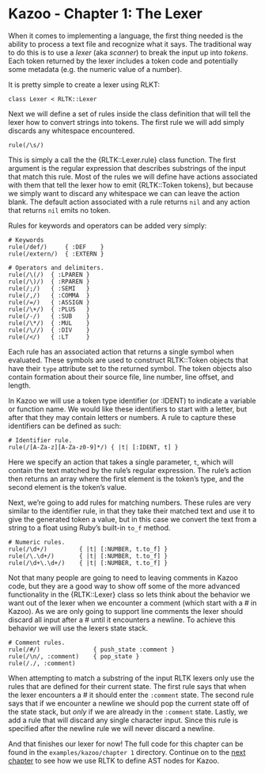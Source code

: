 # Kazoo - Chapter 1: The Lexer

When it comes to implementing a language, the first thing needed is the ability to process a text file and recognize what it says. The traditional way to do this is to use a *lexer* (aka *scanner*) to break the input up into *tokens*. Each token returned by the lexer includes a token code and potentially some metadata (e.g. the numeric value of a number).

It is pretty simple to create a lexer using RLKT:

	class Lexer < RLTK::Lexer

Next we will define a set of rules inside the class definition that will tell the lexer how to convert strings into tokens. The first rule we will add simply discards any whitespace encountered.

	rule(/\s/)

This is simply a call the the {RLTK::Lexer.rule} class function. The first argument is the regular expression that describes substrings of the input that match this rule. Most of the rules we will define have actions associated with them that tell the lexer how to emit {RLTK::Token tokens}, but because we simply want to discard any whitespace we can can leave the action blank. The default action associated with a rule returns `nil` and any action that returns `nil` emits no token.

Rules for keywords and operators can be added very simply:

	# Keywords
	rule(/def/)		{ :DEF    }
	rule(/extern/)	{ :EXTERN }

	# Operators and delimiters.
	rule(/\(/)	{ :LPAREN }
	rule(/\)/)	{ :RPAREN }
	rule(/;/)	{ :SEMI   }
	rule(/,/)	{ :COMMA  }
	rule(/=/)	{ :ASSIGN }
	rule(/\+/)	{ :PLUS   }
	rule(/-/)	{ :SUB    }
	rule(/\*/)	{ :MUL    }
	rule(/\//)	{ :DIV    }
	rule(/</)	{ :LT     }

Each rule has an associated action that returns a single symbol when evaluated. These symbols are used to construct RLTK::Token objects that have their `type` attribute set to the returned symbol. The token objects also contain formation about their source file, line number, line offset, and length.

In Kazoo we will use a token type identifier (or :IDENT) to indicate a variable or function name. We would like these identifiers to start with a letter, but after that they may contain letters or numbers. A rule to capture these identifiers can be defined as such:

	# Identifier rule.
	rule(/[A-Za-z][A-Za-z0-9]*/) { |t| [:IDENT, t] }

Here we specify an action that takes a single parameter, `t`, which will contain the text matched by the rule’s regular expression. The rule’s action then returns an array where the first element is the token’s type, and the second element is the token’s value.

Next, we’re going to add rules for matching numbers. These rules are very similar to the identifier rule, in that they take their matched text and use it to give the generated token a value, but in this case we convert the text from a string to a float using Ruby’s built-in `to_f` method.

	# Numeric rules.
	rule(/\d+/)			{ |t| [:NUMBER, t.to_f] }
	rule(/\.\d+/)		{ |t| [:NUMBER, t.to_f] }
	rule(/\d+\.\d+/)	{ |t| [:NUMBER, t.to_f] }

Not that many people are going to need to leaving comments in Kazoo code, but they are a good way to show off some of the more advanced functionality in the {RLTK::Lexer} class so lets think about the behavior we want out of the lexer when we encounter a comment (which start with a # in Kazoo). As we are only going to support line comments the lexer should discard all input after a # until it encounters a newline. To achieve this behavior we will use the lexers state stack.

	# Comment rules.
	rule(/#/)				{ push_state :comment }
	rule(/\n/, :comment)	{ pop_state }
	rule(/./, :comment)

When attempting to match a substring of the input RLTK lexers only use the rules that are defined for their current state. The first rule says that when the lexer encounters a # it should enter the `:comment` state. The second rule says that if we encounter a newline we should pop the current state off of the state stack, but *only* if we are already in the `:comment` state. Lastly, we add a rule that will discard any single character input. Since this rule is specified after the newline rule we will never discard a newline.

And that finishes our lexer for now! The full code for this chapter can be found in the `examples/kazoo/chapter 1` directory.  Continue on to the [next chapter](file.Chapter2.html) to see how we use RLTK to define AST nodes for Kazoo.
